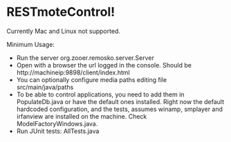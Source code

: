 RESTmoteControl!
================

Currently Mac and Linux not supported.

Minimum Usage:

- Run the server org.zooer.remosko.server.Server
- Open with a browser the url logged in the console. Should be http://machineip:9898/client/index.html
- You can optionally configure media paths editing file src/main/java/paths
- To be able to control applications, you need to add them in PopulateDb.java or have the default ones installed. Right now the default hardcoded configuration, and the tests, assumes winamp, smplayer and irfanview are installed on the machine. Check ModelFactoryWindows.java.
- Run JUnit tests: AllTests.java 